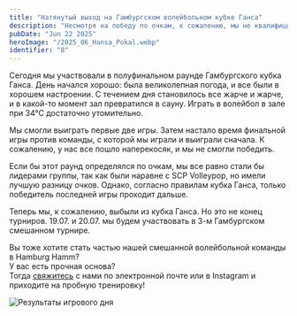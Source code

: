 ```yaml
---
title: "Натянутый выход на Гамбургском волейбольном кубке Ганса"
description: "Несмотря на победу по очкам, к сожалению, мы не квалифицировались в финальный раунд Гамбургского волейбольного кубка Ганса."
pubDate: "Jun 22 2025"
heroImage: "/2025_06_Hansa_Pokal.webp"
identifier: "8"
---
```


Сегодня мы участвовали в полуфинальном раунде Гамбургского кубка Ганса.
День начался хорошо: была великолепная погода, и все были в хорошем настроении.
С течением дня становилось все жарче и жарче, и в какой-то момент зал превратился в сауну.
Играть в волейбол в зале при 34°C достаточно утомительно.

Мы смогли выиграть первые две игры.
Затем настало время финальной игры против команды, с которой мы играли и выиграли сначала.
К сожалению, у нас все пошло наперекосяк, и мы не смогли победить.

Если бы этот раунд определялся по очкам, мы все равно стали бы лидерами группы, так как были наравне с SCP Volleypop, но имели лучшую разницу очков. Однако, согласно правилам кубка Ганса, только победитель последней игры проходит дальше.

Теперь мы, к сожалению, выбыли из кубка Ганса.
Но это не конец турниров.
19.07. и 20.07. мы будем участвовать в 3-м Гамбургском смешанном турнире.

Вы тоже хотите стать частью нашей смешанной волейбольной команды в Hamburg Hamm?  
У вас есть прочная основа?  
Тогда [свяжитесь](/ru/contact/) с нами по электронной почте или в Instagram и приходите на пробную тренировку!

![Результаты игрового дня](/2025_06_Hansa_Pokal_Ergebnisse.webp)